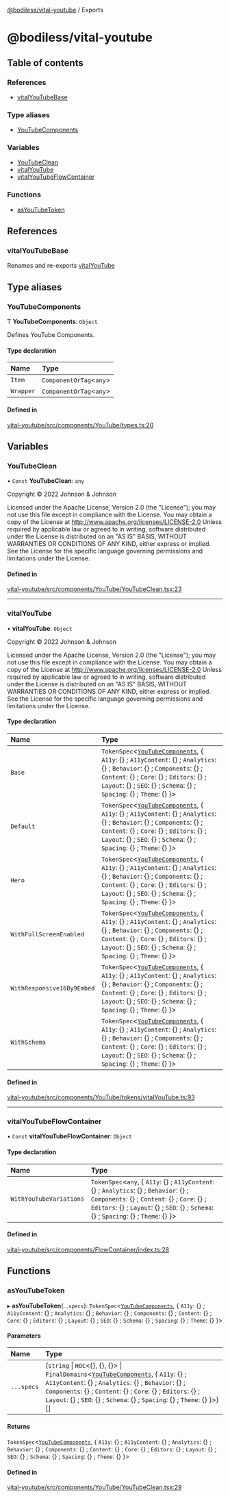 [@bodiless/vital-youtube](README.md) / Exports

# @bodiless/vital-youtube

## Table of contents

### References

- [vitalYouTubeBase](modules.md#vitalyoutubebase)

### Type aliases

- [YouTubeComponents](modules.md#youtubecomponents)

### Variables

- [YouTubeClean](modules.md#youtubeclean)
- [vitalYouTube](modules.md#vitalyoutube)
- [vitalYouTubeFlowContainer](modules.md#vitalyoutubeflowcontainer)

### Functions

- [asYouTubeToken](modules.md#asyoutubetoken)

## References

### vitalYouTubeBase

Renames and re-exports [vitalYouTube](modules.md#vitalyoutube)

## Type aliases

### YouTubeComponents

Ƭ **YouTubeComponents**: `Object`

Defines YouTube Components.

#### Type declaration

| Name | Type |
| :------ | :------ |
| `Item` | `ComponentOrTag`<`any`\> |
| `Wrapper` | `ComponentOrTag`<`any`\> |

#### Defined in

[vital-youtube/src/components/YouTube/types.ts:20](https://github.com/marcopagliarulo/Bodiless-JS/blob/55d1dcf9/packages/vital-youtube/src/components/YouTube/types.ts#L20)

## Variables

### YouTubeClean

• `Const` **YouTubeClean**: `any`

Copyright © 2022 Johnson & Johnson

Licensed under the Apache License, Version 2.0 (the "License");
you may not use this file except in compliance with the License.
You may obtain a copy of the License at
http://www.apache.org/licenses/LICENSE-2.0
Unless required by applicable law or agreed to in writing, software
distributed under the License is distributed on an "AS IS" BASIS,
WITHOUT WARRANTIES OR CONDITIONS OF ANY KIND, either express or implied.
See the License for the specific language governing permissions and
limitations under the License.

#### Defined in

[vital-youtube/src/components/YouTube/YouTubeClean.tsx:23](https://github.com/marcopagliarulo/Bodiless-JS/blob/55d1dcf9/packages/vital-youtube/src/components/YouTube/YouTubeClean.tsx#L23)

___

### vitalYouTube

• **vitalYouTube**: `Object`

Copyright © 2022 Johnson & Johnson

Licensed under the Apache License, Version 2.0 (the "License");
you may not use this file except in compliance with the License.
You may obtain a copy of the License at
http://www.apache.org/licenses/LICENSE-2.0
Unless required by applicable law or agreed to in writing, software
distributed under the License is distributed on an "AS IS" BASIS,
WITHOUT WARRANTIES OR CONDITIONS OF ANY KIND, either express or implied.
See the License for the specific language governing permissions and
limitations under the License.

#### Type declaration

| Name | Type |
| :------ | :------ |
| `Base` | `TokenSpec`<[`YouTubeComponents`](modules.md#youtubecomponents), { `A11y`: {} ; `A11yContent`: {} ; `Analytics`: {} ; `Behavior`: {} ; `Components`: {} ; `Content`: {} ; `Core`: {} ; `Editors`: {} ; `Layout`: {} ; `SEO`: {} ; `Schema`: {} ; `Spacing`: {} ; `Theme`: {}  }\> |
| `Default` | `TokenSpec`<[`YouTubeComponents`](modules.md#youtubecomponents), { `A11y`: {} ; `A11yContent`: {} ; `Analytics`: {} ; `Behavior`: {} ; `Components`: {} ; `Content`: {} ; `Core`: {} ; `Editors`: {} ; `Layout`: {} ; `SEO`: {} ; `Schema`: {} ; `Spacing`: {} ; `Theme`: {}  }\> |
| `Hero` | `TokenSpec`<[`YouTubeComponents`](modules.md#youtubecomponents), { `A11y`: {} ; `A11yContent`: {} ; `Analytics`: {} ; `Behavior`: {} ; `Components`: {} ; `Content`: {} ; `Core`: {} ; `Editors`: {} ; `Layout`: {} ; `SEO`: {} ; `Schema`: {} ; `Spacing`: {} ; `Theme`: {}  }\> |
| `WithFullScreenEnabled` | `TokenSpec`<[`YouTubeComponents`](modules.md#youtubecomponents), { `A11y`: {} ; `A11yContent`: {} ; `Analytics`: {} ; `Behavior`: {} ; `Components`: {} ; `Content`: {} ; `Core`: {} ; `Editors`: {} ; `Layout`: {} ; `SEO`: {} ; `Schema`: {} ; `Spacing`: {} ; `Theme`: {}  }\> |
| `WithResponsive16By9Embed` | `TokenSpec`<[`YouTubeComponents`](modules.md#youtubecomponents), { `A11y`: {} ; `A11yContent`: {} ; `Analytics`: {} ; `Behavior`: {} ; `Components`: {} ; `Content`: {} ; `Core`: {} ; `Editors`: {} ; `Layout`: {} ; `SEO`: {} ; `Schema`: {} ; `Spacing`: {} ; `Theme`: {}  }\> |
| `WithSchema` | `TokenSpec`<[`YouTubeComponents`](modules.md#youtubecomponents), { `A11y`: {} ; `A11yContent`: {} ; `Analytics`: {} ; `Behavior`: {} ; `Components`: {} ; `Content`: {} ; `Core`: {} ; `Editors`: {} ; `Layout`: {} ; `SEO`: {} ; `Schema`: {} ; `Spacing`: {} ; `Theme`: {}  }\> |

#### Defined in

[vital-youtube/src/components/YouTube/tokens/vitalYouTube.ts:93](https://github.com/marcopagliarulo/Bodiless-JS/blob/55d1dcf9/packages/vital-youtube/src/components/YouTube/tokens/vitalYouTube.ts#L93)

___

### vitalYouTubeFlowContainer

• `Const` **vitalYouTubeFlowContainer**: `Object`

#### Type declaration

| Name | Type |
| :------ | :------ |
| `WithYouTubeVariations` | `TokenSpec`<`any`, { `A11y`: {} ; `A11yContent`: {} ; `Analytics`: {} ; `Behavior`: {} ; `Components`: {} ; `Content`: {} ; `Core`: {} ; `Editors`: {} ; `Layout`: {} ; `SEO`: {} ; `Schema`: {} ; `Spacing`: {} ; `Theme`: {}  }\> |

#### Defined in

[vital-youtube/src/components/FlowContainer/index.ts:28](https://github.com/marcopagliarulo/Bodiless-JS/blob/55d1dcf9/packages/vital-youtube/src/components/FlowContainer/index.ts#L28)

## Functions

### asYouTubeToken

▸ **asYouTubeToken**(...`specs`): `TokenSpec`<[`YouTubeComponents`](modules.md#youtubecomponents), { `A11y`: {} ; `A11yContent`: {} ; `Analytics`: {} ; `Behavior`: {} ; `Components`: {} ; `Content`: {} ; `Core`: {} ; `Editors`: {} ; `Layout`: {} ; `SEO`: {} ; `Schema`: {} ; `Spacing`: {} ; `Theme`: {}  }\>

#### Parameters

| Name | Type |
| :------ | :------ |
| `...specs` | (`string` \| `HOC`<{}, {}, {}\> \| `FinalDomains`<[`YouTubeComponents`](modules.md#youtubecomponents), { `A11y`: {} ; `A11yContent`: {} ; `Analytics`: {} ; `Behavior`: {} ; `Components`: {} ; `Content`: {} ; `Core`: {} ; `Editors`: {} ; `Layout`: {} ; `SEO`: {} ; `Schema`: {} ; `Spacing`: {} ; `Theme`: {}  }\>)[] |

#### Returns

`TokenSpec`<[`YouTubeComponents`](modules.md#youtubecomponents), { `A11y`: {} ; `A11yContent`: {} ; `Analytics`: {} ; `Behavior`: {} ; `Components`: {} ; `Content`: {} ; `Core`: {} ; `Editors`: {} ; `Layout`: {} ; `SEO`: {} ; `Schema`: {} ; `Spacing`: {} ; `Theme`: {}  }\>

#### Defined in

[vital-youtube/src/components/YouTube/YouTubeClean.tsx:29](https://github.com/marcopagliarulo/Bodiless-JS/blob/55d1dcf9/packages/vital-youtube/src/components/YouTube/YouTubeClean.tsx#L29)

